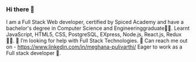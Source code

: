 ### Hi there 👋

I am a Full Stack Web developer, certified by Spiced Academy and have a bachelor's degree in Computer Science and Engineeringgraduate👩‍🎓.
Learnt JavaScript, HTML5, CSS, PostgreSQL, EXpress, Node.js, React.js, Redux 👩‍💻.
🤔 I’m looking for help with Full Stack Technologies.
📱 Can reach me out on - https://www.linkedin.com/in/meghana-pulivarthi/
Eager to work as a Full stack developer 🙂.
